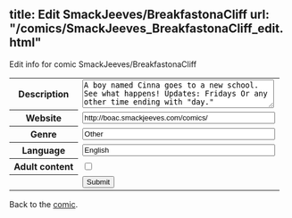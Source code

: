 title: Edit SmackJeeves/BreakfastonaCliff
url: "/comics/SmackJeeves_BreakfastonaCliff_edit.html"
---
Edit info for comic SmackJeeves/BreakfastonaCliff

<form name="comic" action="http://gaepostmail.appspot.com/comic/" method="post">
<table class="comicinfo">
<tr>
<th>Description</th><td><textarea name="description" cols="40" rows="3">A boy named Cinna goes to a new school. See what happens! Updates: Fridays Or any other time ending with &quot;day.&quot;</textarea></td>
</tr>
<tr>
<th>Website</th><td><input type="text" name="url" value="http://boac.smackjeeves.com/comics/" size="40"/></td>
</tr>
<tr>
<th>Genre</th><td><input type="text" name="genre" value="Other" size="40"/></td>
</tr>
<tr>
<th>Language</th><td><input type="text" name="language" value="English" size="40"/></td>
</tr>
<tr>
<th>Adult content</th><td><input type="checkbox" name="adult" value="adult" /></td>
</tr>
<tr>
<th></th><td>
<input type="hidden" name="comic" value="SmackJeeves_BreakfastonaCliff" />
<input type="submit" name="submit" value="Submit" />
</td>
</tr>
</table>
</form>

Back to the [comic](SmackJeeves_BreakfastonaCliff.html).
